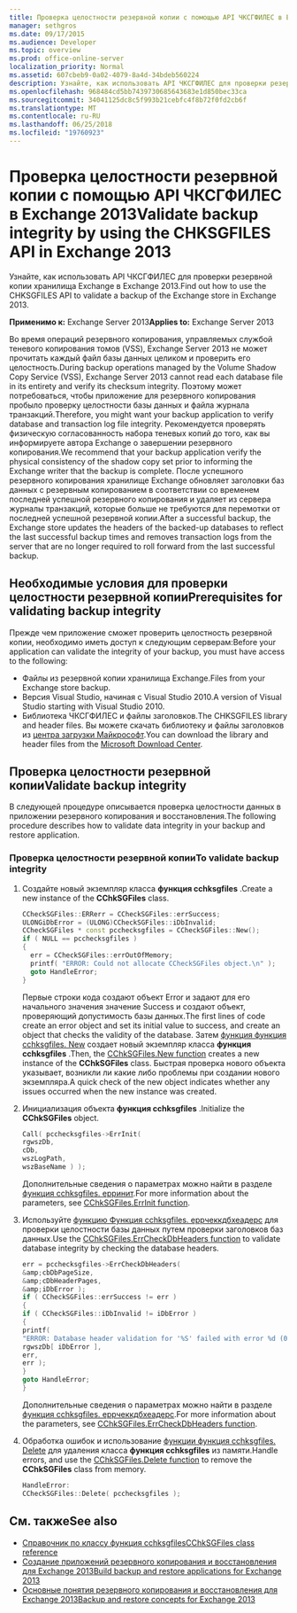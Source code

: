 ```yaml
---
title: Проверка целостности резервной копии с помощью API ЧКСГФИЛЕС в Exchange 2013
manager: sethgros
ms.date: 09/17/2015
ms.audience: Developer
ms.topic: overview
ms.prod: office-online-server
localization_priority: Normal
ms.assetid: 607cbeb9-0a02-4079-8a4d-34bdeb560224
description: Узнайте, как использовать API ЧКСГФИЛЕС для проверки резервной копии хранилища Exchange в Exchange 2013.
ms.openlocfilehash: 968484cd5bb7439730685643683e1d850bec33ca
ms.sourcegitcommit: 34041125dc8c5f993b21cebfc4f8b72f0fd2cb6f
ms.translationtype: MT
ms.contentlocale: ru-RU
ms.lasthandoff: 06/25/2018
ms.locfileid: "19760923"
---
```

# <a name="validate-backup-integrity-by-using-the-chksgfiles-api-in-exchange-2013"></a><span data-ttu-id="53dea-103">Проверка целостности резервной копии с помощью API ЧКСГФИЛЕС в Exchange 2013</span><span class="sxs-lookup"><span data-stu-id="53dea-103">Validate backup integrity by using the CHKSGFILES API in Exchange 2013</span></span>

<span data-ttu-id="53dea-104">Узнайте, как использовать API ЧКСГФИЛЕС для проверки резервной копии хранилища Exchange в Exchange 2013.</span><span class="sxs-lookup"><span data-stu-id="53dea-104">Find out how to use the CHKSGFILES API to validate a backup of the Exchange store in Exchange 2013.</span></span>
  
<span data-ttu-id="53dea-105">**Применимо к:** Exchange Server 2013</span><span class="sxs-lookup"><span data-stu-id="53dea-105">**Applies to:** Exchange Server 2013</span></span> 
  
<span data-ttu-id="53dea-106">Во время операций резервного копирования, управляемых службой теневого копирования томов (VSS), Exchange Server 2013 не может прочитать каждый файл базы данных целиком и проверить его целостность.</span><span class="sxs-lookup"><span data-stu-id="53dea-106">During backup operations managed by the Volume Shadow Copy Service (VSS), Exchange Server 2013 cannot read each database file in its entirety and verify its checksum integrity.</span></span> <span data-ttu-id="53dea-107">Поэтому может потребоваться, чтобы приложение для резервного копирования пробыло проверку целостности базы данных и файла журнала транзакций.</span><span class="sxs-lookup"><span data-stu-id="53dea-107">Therefore, you might want your backup application to verify database and transaction log file integrity.</span></span> <span data-ttu-id="53dea-108">Рекомендуется проверять физическую согласованность набора теневых копий до того, как вы информируете автора Exchange о завершении резервного копирования.</span><span class="sxs-lookup"><span data-stu-id="53dea-108">We recommend that your backup application verify the physical consistency of the shadow copy set prior to informing the Exchange writer that the backup is complete.</span></span> <span data-ttu-id="53dea-109">После успешного резервного копирования хранилище Exchange обновляет заголовки баз данных с резервным копированием в соответствии со временем последней успешной резервного копирования и удаляет из сервера журналы транзакций, которые больше не требуются для перемотки от последней успешной резервной копии.</span><span class="sxs-lookup"><span data-stu-id="53dea-109">After a successful backup, the Exchange store updates the headers of the backed-up databases to reflect the last successful backup times and removes transaction logs from the server that are no longer required to roll forward from the last successful backup.</span></span>
  
## <a name="prerequisites-for-validating-backup-integrity"></a><span data-ttu-id="53dea-110">Необходимые условия для проверки целостности резервной копии</span><span class="sxs-lookup"><span data-stu-id="53dea-110">Prerequisites for validating backup integrity</span></span>

<span data-ttu-id="53dea-111">Прежде чем приложение сможет проверить целостность резервной копии, необходимо иметь доступ к следующим серверам:</span><span class="sxs-lookup"><span data-stu-id="53dea-111">Before your application can validate the integrity of your backup, you must have access to the following:</span></span>
  
- <span data-ttu-id="53dea-112">Файлы из резервной копии хранилища Exchange.</span><span class="sxs-lookup"><span data-stu-id="53dea-112">Files from your Exchange store backup.</span></span>
- <span data-ttu-id="53dea-113">Версия Visual Studio, начиная с Visual Studio 2010.</span><span class="sxs-lookup"><span data-stu-id="53dea-113">A version of Visual Studio starting with Visual Studio 2010.</span></span>
- <span data-ttu-id="53dea-114">Библиотека ЧКСГФИЛЕС и файлы заголовков.</span><span class="sxs-lookup"><span data-stu-id="53dea-114">The CHKSGFILES library and header files.</span></span> <span data-ttu-id="53dea-115">Вы можете скачать библиотеку и файлы заголовков из [центра загрузки Майкрософт](http://www.microsoft.com/en-us/download/details.aspx?id=36802).</span><span class="sxs-lookup"><span data-stu-id="53dea-115">You can download the library and header files from the [Microsoft Download Center](http://www.microsoft.com/en-us/download/details.aspx?id=36802).</span></span>
    
## <a name="validate-backup-integrity"></a><span data-ttu-id="53dea-116">Проверка целостности резервной копии</span><span class="sxs-lookup"><span data-stu-id="53dea-116">Validate backup integrity</span></span>

<span data-ttu-id="53dea-117">В следующей процедуре описывается проверка целостности данных в приложении резервного копирования и восстановления.</span><span class="sxs-lookup"><span data-stu-id="53dea-117">The following procedure describes how to validate data integrity in your backup and restore application.</span></span>
  
### <a name="to-validate-backup-integrity"></a><span data-ttu-id="53dea-118">Проверка целостности резервной копии</span><span class="sxs-lookup"><span data-stu-id="53dea-118">To validate backup integrity</span></span>

1. <span data-ttu-id="53dea-119">Создайте новый экземпляр класса **функция cchksgfiles** .</span><span class="sxs-lookup"><span data-stu-id="53dea-119">Create a new instance of the **CChkSGFiles** class.</span></span> 
   
   ```cpp
   CCheckSGFiles::ERRerr = CCheckSGFiles::errSuccess;
   ULONGiDbError = (ULONG)CCheckSGFiles::iDbInvalid;
   CCheckSGFiles * const pcchecksgfiles = CCheckSGFiles::New();
   if ( NULL == pcchecksgfiles )
   {
     err = CCheckSGFiles::errOutOfMemory;
     printf( "ERROR: Could not allocate CCheckSGFiles object.\n" );
     goto HandleError;
   }
   ```

   <span data-ttu-id="53dea-120">Первые строки кода создают объект Error и задают для его начального значения значение Success и создают объект, проверяющий допустимость базы данных.</span><span class="sxs-lookup"><span data-stu-id="53dea-120">The first lines of code create an error object and set its initial value to success, and create an object that checks the validity of the database.</span></span> <span data-ttu-id="53dea-121">Затем [функция функция cchksgfiles. New](cchksgfiles-new-function.md) создает новый экземпляр класса **функция cchksgfiles** .</span><span class="sxs-lookup"><span data-stu-id="53dea-121">Then, the [CChkSGFiles.New function](cchksgfiles-new-function.md) creates a new instance of the **CChkSGFiles** class.</span></span> <span data-ttu-id="53dea-122">Быстрая проверка нового объекта указывает, возникли ли какие либо проблемы при создании нового экземпляра.</span><span class="sxs-lookup"><span data-stu-id="53dea-122">A quick check of the new object indicates whether any issues occurred when the new instance was created.</span></span> 
    
2. <span data-ttu-id="53dea-123">Инициализация объекта **функция cchksgfiles** .</span><span class="sxs-lookup"><span data-stu-id="53dea-123">Initialize the **CChkSGFiles** object.</span></span> 
   
   ```cpp
   Call( pcchecksgfiles->ErrInit(
   rgwszDb,
   cDb,
   wszLogPath,
   wszBaseName ) );
   ```
   
   <span data-ttu-id="53dea-124">Дополнительные сведения о параметрах можно найти в разделе [функция cchksgfiles. ерринит](cchksgfiles-errinit-function.md).</span><span class="sxs-lookup"><span data-stu-id="53dea-124">For more information about the parameters, see [CChkSGFiles.ErrInit function](cchksgfiles-errinit-function.md).</span></span>
   
3. <span data-ttu-id="53dea-125">Используйте [функцию Функция cchksgfiles. еррчеккдбхеадерс](cchksgfiles-errcheckdbheaders-function.md) для проверки целостности базы данных путем проверки заголовков баз данных.</span><span class="sxs-lookup"><span data-stu-id="53dea-125">Use the [CChkSGFiles.ErrCheckDbHeaders function](cchksgfiles-errcheckdbheaders-function.md) to validate database integrity by checking the database headers.</span></span>
   
   ```cpp
   err = pcchecksgfiles->ErrCheckDbHeaders(
   &amp;cbDbPageSize,
   &amp;cDbHeaderPages,
   &amp;iDbError );
   if ( CCheckSGFiles::errSuccess != err )
   {
   if ( CCheckSGFiles::iDbInvalid != iDbError )
   {
   printf(
   "ERROR: Database header validation for '%S' failed with error %d (0x%x)\n",
   rgwszDb[ iDbError ],
   err,
   err );
   }
   goto HandleError;
   }
   ```
   
   <span data-ttu-id="53dea-126">Дополнительные сведения о параметрах можно найти в разделе [функция cchksgfiles. еррчеккдбхеадерс](cchksgfiles-errcheckdbheaders-function.md).</span><span class="sxs-lookup"><span data-stu-id="53dea-126">For more information about the parameters, see [CChkSGFiles.ErrCheckDbHeaders function](cchksgfiles-errcheckdbheaders-function.md).</span></span>
   
4. <span data-ttu-id="53dea-127">Обработка ошибок и использование [функции функция cchksgfiles. Delete](cchksgfiles-delete-function.md) для удаления класса **функция cchksgfiles** из памяти.</span><span class="sxs-lookup"><span data-stu-id="53dea-127">Handle errors, and use the [CChkSGFiles.Delete function](cchksgfiles-delete-function.md) to remove the **CChkSGFiles** class from memory.</span></span> 
   
   ```cpp
   HandleError:
   CCheckSGFiles::Delete( pcchecksgfiles );  
   ```

## <a name="see-also"></a><span data-ttu-id="53dea-128">См. также</span><span class="sxs-lookup"><span data-stu-id="53dea-128">See also</span></span>

- [<span data-ttu-id="53dea-129">Справочник по классу функция cchksgfiles</span><span class="sxs-lookup"><span data-stu-id="53dea-129">CChkSGFiles class reference</span></span>](cchksgfiles-class-reference.md)
- [<span data-ttu-id="53dea-130">Создание приложений резервного копирования и восстановления для Exchange 2013</span><span class="sxs-lookup"><span data-stu-id="53dea-130">Build backup and restore applications for Exchange 2013</span></span>](build-backup-and-restore-applications-for-exchange-2013.md)
- [<span data-ttu-id="53dea-131">Основные понятия резервного копирования и восстановления для Exchange 2013</span><span class="sxs-lookup"><span data-stu-id="53dea-131">Backup and restore concepts for Exchange 2013</span></span>](backup-and-restore-concepts-for-exchange-2013.md)
    


